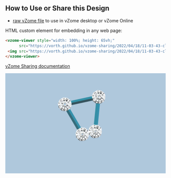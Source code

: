 
## How to Use or Share this Design

 - [raw vZome file](https://raw.githubusercontent.com/vorth/vzome-sharing/main/2022/04/18/11-03-43-clamp-osculating-balls/clamp-osculating-balls.vZome) to use in vZome desktop or vZome Online
 
 HTML custom element for embedding in any web page:
 ```html
<vzome-viewer style="width: 100%; height: 65vh;"
       src="https://vorth.github.io/vzome-sharing/2022/04/18/11-03-43-clamp-osculating-balls/clamp-osculating-balls.vZome" >
  <img src="https://vorth.github.io/vzome-sharing/2022/04/18/11-03-43-clamp-osculating-balls/clamp-osculating-balls.png" />
</vzome-viewer>
 ```

[vZome Sharing documentation](https://vzome.github.io/vzome/sharing.html#how-it-works)

![Image](<clamp-osculating-balls.png>)

